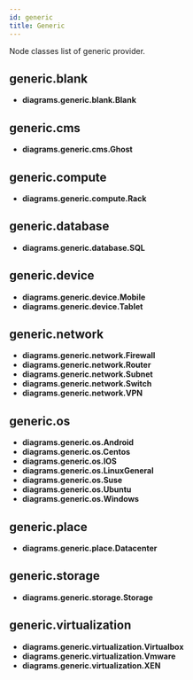 ```yaml
---
id: generic
title: Generic
---
```


Node classes list of generic provider.

## generic.blank

- **diagrams.generic.blank.Blank**

## generic.cms

- **diagrams.generic.cms.Ghost**

## generic.compute

- **diagrams.generic.compute.Rack**

## generic.database

- **diagrams.generic.database.SQL**

## generic.device

- **diagrams.generic.device.Mobile**
- **diagrams.generic.device.Tablet**

## generic.network

- **diagrams.generic.network.Firewall**
- **diagrams.generic.network.Router**
- **diagrams.generic.network.Subnet**
- **diagrams.generic.network.Switch**
- **diagrams.generic.network.VPN**

## generic.os

- **diagrams.generic.os.Android**
- **diagrams.generic.os.Centos**
- **diagrams.generic.os.IOS**
- **diagrams.generic.os.LinuxGeneral**
- **diagrams.generic.os.Suse**
- **diagrams.generic.os.Ubuntu**
- **diagrams.generic.os.Windows**

## generic.place

- **diagrams.generic.place.Datacenter**

## generic.storage

- **diagrams.generic.storage.Storage**

## generic.virtualization

- **diagrams.generic.virtualization.Virtualbox**
- **diagrams.generic.virtualization.Vmware**
- **diagrams.generic.virtualization.XEN**
